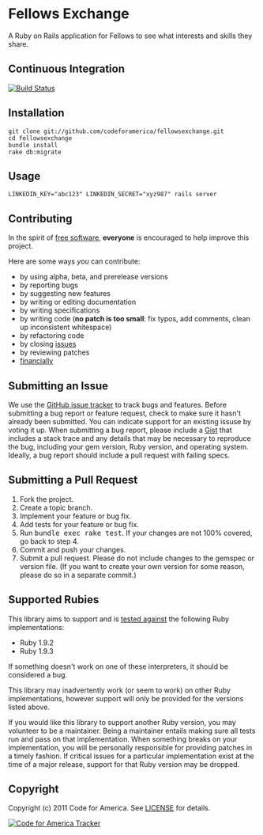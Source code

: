 # Fellows Exchange
A Ruby on Rails application for Fellows to see what interests and skills they share.

## <a name="ci">Continuous Integration</a>
[![Build Status](https://secure.travis-ci.org/codeforamerica/FellowsExchange.png)](http://travis-ci.org/codeforamerica/FellowsExchange)

## <a name="installation">Installation</a>
    git clone git://github.com/codeforamerica/fellowsexchange.git
    cd fellowsexchange
    bundle install
    rake db:migrate

## <a name="usage">Usage</a>
    LINKEDIN_KEY="abc123" LINKEDIN_SECRET="xyz987" rails server

## <a name="contributing">Contributing</a>
In the spirit of [free software](http://www.fsf.org/licensing/essays/free-sw.html), **everyone** is encouraged to help improve this project.

Here are some ways *you* can contribute:

* by using alpha, beta, and prerelease versions
* by reporting bugs
* by suggesting new features
* by writing or editing documentation
* by writing specifications
* by writing code (**no patch is too small**: fix typos, add comments, clean up inconsistent whitespace)
* by refactoring code
* by closing [issues](https://github.com/codeforamerica/fellowsexchange/issues)
* by reviewing patches
* [financially](https://secure.codeforamerica.org/page/contribute)

## <a name="issues">Submitting an Issue</a>
We use the [GitHub issue tracker](https://github.com/codeforamerica/fellowsexchange/issues) to track bugs and
features. Before submitting a bug report or feature request, check to make sure it hasn't already
been submitted. You can indicate support for an existing issuse by voting it up. When submitting a
bug report, please include a [Gist](https://gist.github.com/) that includes a stack trace and any
details that may be necessary to reproduce the bug, including your gem version, Ruby version, and
operating system. Ideally, a bug report should include a pull request with failing specs.

## <a name="pulls">Submitting a Pull Request</a>
1. Fork the project.
2. Create a topic branch.
3. Implement your feature or bug fix.
4. Add tests for your feature or bug fix.
5. Run <tt>bundle exec rake test</tt>. If your changes are not 100% covered, go back to step 4.
6. Commit and push your changes.
7. Submit a pull request. Please do not include changes to the gemspec or version file. (If you want to create your own version for some reason, please do so in a separate commit.)

## <a name="rubies">Supported Rubies</a>
This library aims to support and is [tested
against](http://travis-ci.org/codeforamerica/fellowsexchange) the following
Ruby implementations:

* Ruby 1.9.2
* Ruby 1.9.3

If something doesn't work on one of these interpreters, it should be considered
a bug.

This library may inadvertently work (or seem to work) on other Ruby
implementations, however support will only be provided for the versions listed
above.

If you would like this library to support another Ruby version, you may
volunteer to be a maintainer. Being a maintainer entails making sure all tests
run and pass on that implementation. When something breaks on your
implementation, you will be personally responsible for providing patches in a
timely fashion. If critical issues for a particular implementation exist at the
time of a major release, support for that Ruby version may be dropped.

## <a name="copyright">Copyright</a>
Copyright (c) 2011 Code for America.
See [LICENSE](https://github.com/codeforamerica/fellowsexchange/blob/master/LICENSE.md) for details.

[![Code for America Tracker](http://stats.codeforamerica.org/codeforamerica/fellowsexchange.png)](http://stats.codeforamerica.org/projects/fellowsexchange)
